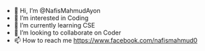 - 👋 Hi, I’m @NafisMahmudAyon
- 👀 I’m interested in Coding
- 🌱 I’m currently learning CSE
- 💞️ I’m looking to collaborate on Coder
- 📫 How to reach me https://www.facebook.com/nafismahmud0

<!---
NafisMahmudAyon/NafisMahmudAyon is a ✨ special ✨ repository because its `README.md` (this file) appears on your GitHub profile.
You can click the Preview link to take a look at your changes.
--->
